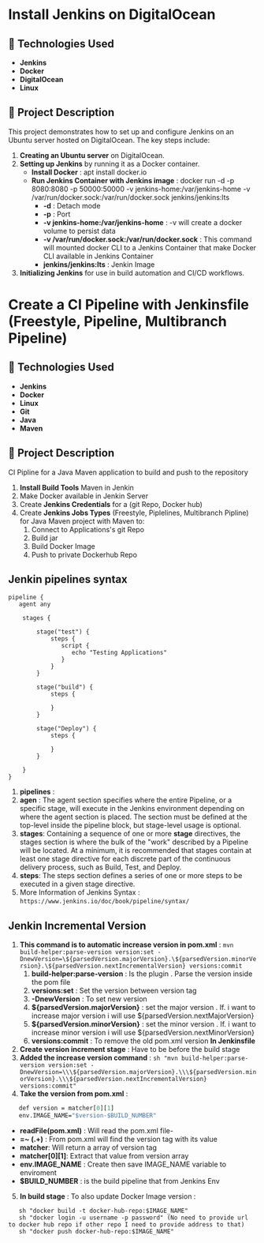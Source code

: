 # Install Jenkins on DigitalOcean

## 🚀 Technologies Used
- **Jenkins**
- **Docker**
- **DigitalOcean**
- **Linux**

## 📝 Project Description
This project demonstrates how to set up and configure Jenkins on an Ubuntu server hosted on DigitalOcean. The key steps include:

1. **Creating an Ubuntu server** on DigitalOcean.
2. **Setting up Jenkins** by running it as a Docker container.
   - **Install Docker** : apt install docker.io
   - **Run Jenkins Container with Jenkins image** : docker run -d -p 8080:8080 -p 50000:50000 -v jenkins-home:/var/jenkins-home -v /var/run/docker.sock:/var/run/docker.sock jenkins/jenkins:lts
      - **-d** : Detach mode
      - **-p** : Port
      - **-v jenkins-home:/var/jenkins-home** : -v will create a docker volume to persist data
      - **-v /var/run/docker.sock:/var/run/docker.sock** : This command will mounted docker CLI to a Jenkins Container that make Docker CLI available in Jenkins Container
      - **jenkins/jenkins:lts** : Jenkin Image
3. **Initializing Jenkins** for use in build automation and CI/CD workflows.

# Create a CI Pipeline with Jenkinsfile (Freestyle, Pipeline, Multibranch Pipeline)
## 🚀 Technologies Used
- **Jenkins**
- **Docker**
- **Linux**
- **Git**
- **Java**
- **Maven**

## 📝 Project Description
CI Pipline for a Java Maven application to build and push to the repository
1. **Install Build Tools** Maven in Jenkin
2. Make Docker available in Jenkin Server
3. Create **Jenkins Credentials** for a (git Repo, Docker hub)
4. Create **Jenkins Jobs Types** (Freestyle, Piplelines, Multibranch Pipline) for Java Maven project with Maven to:
   1. Connect to Applications's git Repo
   2. Build jar
   3. Build Docker Image
   4. Push to private Dockerhub Repo
  
## Jenkin pipelines syntax 
```
pipeline {
   agent any
    
    stages {

        stage("test") {
            steps {
               script {
                  echo "Testing Applications"
               }
            }
        }
    
        stage("build") {
            steps {
               
            }
        }

        stage("Deploy") {
            steps {
               
            }
        }
       
    } 
}
```
1. **pipelines** : 
2. **agen** : The agent section specifies where the entire Pipeline, or a specific stage, will execute in the Jenkins environment depending on where the agent section is placed. The section must be defined at the top-level inside the pipeline block, but stage-level usage is optional.
3. **stages**: Containing a sequence of one or more **stage** directives, the stages section is where the bulk of the "work" described by a Pipeline will be located. At a minimum, it is recommended that stages contain at least one stage directive for each discrete part of the continuous delivery process, such as Build, Test, and Deploy.
4. **steps**: The steps section defines a series of one or more steps to be executed in a given stage directive.
5. More Information of Jenkins Syntax : `https://www.jenkins.io/doc/book/pipeline/syntax/`

## Jenkin Incremental Version 
1. **This command is to automatic increase version in pom.xml** : `mvn build-helper:parse-version version:set -DnewVersion=\${parsedVersion.majorVersion}.\${parsedVersion.minorVersion}.\${parsedVersion.nextIncrementalVersion} versions:commit`
   1. **build-helper:parse-version** : Is the plugin . Parse the version inside the pom file
   2. **versions:set** : Set the version between version tag
   3. **-DnewVersion** : To set new version
   4. **\${parsedVersion.majorVersion}** : set the major version . If. i want to increase major version i will use \${parsedVersion.nextMajorVersion}
   5. **\${parsedVersion.minorVersion}** : set the minor version . If. i want to increase minor version i will use \${parsedVersion.nextMinorVersion}
   6. **versions:commit**  : To remove the old pom.xml version
**In Jenkinsfile**
1. **Create version increment stage** : Have to be before the build stage
2. **Added the increase version command** : `sh "mvn build-helper:parse-version version:set -DnewVersion=\\\${parsedVersion.majorVersion}.\\\${parsedVersion.minorVersion}.\\\${parsedVersion.nextIncrementalVersion} versions:commit"`
3. **Take the version from pom.xml** :
```def matcher = readFile(pom.xml) =~ <version>(.+)</version>
   def version = matcher[0][1]
   env.IMAGE_NAME="$version-$BUILD_NUMBER"
```
   - **readFile(pom.xml)** : Will read the pom.xml file-
   -  **=~ <version>(.+)</version>** : From pom.xml will find the version tag with its value
   - **matcher**: Will return a array of version tag
   - **matcher[0][1]**: Extract that value from version array
   - **env.IMAGE_NAME** : Create then save IMAGE_NAME variable to enviroment
   - **$BUILD_NUMBER** : is the build pipeline that from Jenkins Env
5. **In build stage** : To also update Docker Image version :
```
   sh "docker build -t docker-hub-repo:$IMAGE_NAME"
   sh "docker login -u username -p password" (No need to provide url to docker hub repo if other repo I need to provide address to that)
   sh "docker push docker-hub-repo:$IMAGE_NAME"
```

